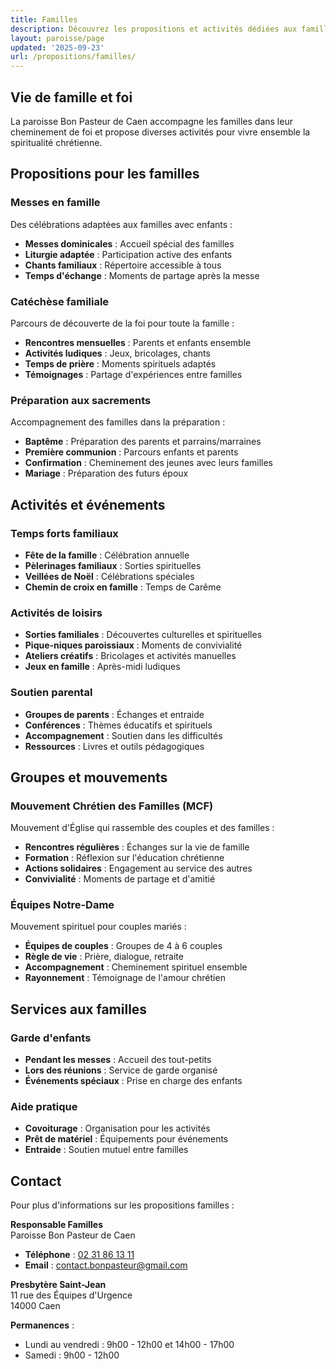 ```yaml
---
title: Familles
description: Découvrez les propositions et activités dédiées aux familles de la paroisse Bon Pasteur de Caen
layout: paroisse/page
updated: '2025-09-23'
url: /propositions/familles/
---
```


## Vie de famille et foi

La paroisse Bon Pasteur de Caen accompagne les familles dans leur cheminement de foi et propose diverses activités pour vivre ensemble la spiritualité chrétienne.

## Propositions pour les familles

### Messes en famille

Des célébrations adaptées aux familles avec enfants :

- **Messes dominicales** : Accueil spécial des familles
- **Liturgie adaptée** : Participation active des enfants
- **Chants familiaux** : Répertoire accessible à tous
- **Temps d'échange** : Moments de partage après la messe

### Catéchèse familiale

Parcours de découverte de la foi pour toute la famille :

- **Rencontres mensuelles** : Parents et enfants ensemble
- **Activités ludiques** : Jeux, bricolages, chants
- **Temps de prière** : Moments spirituels adaptés
- **Témoignages** : Partage d'expériences entre familles

### Préparation aux sacrements

Accompagnement des familles dans la préparation :

- **Baptême** : Préparation des parents et parrains/marraines
- **Première communion** : Parcours enfants et parents
- **Confirmation** : Cheminement des jeunes avec leurs familles
- **Mariage** : Préparation des futurs époux

## Activités et événements

### Temps forts familiaux

- **Fête de la famille** : Célébration annuelle
- **Pèlerinages familiaux** : Sorties spirituelles
- **Veillées de Noël** : Célébrations spéciales
- **Chemin de croix en famille** : Temps de Carême

### Activités de loisirs

- **Sorties familiales** : Découvertes culturelles et spirituelles
- **Pique-niques paroissiaux** : Moments de convivialité
- **Ateliers créatifs** : Bricolages et activités manuelles
- **Jeux en famille** : Après-midi ludiques

### Soutien parental

- **Groupes de parents** : Échanges et entraide
- **Conférences** : Thèmes éducatifs et spirituels
- **Accompagnement** : Soutien dans les difficultés
- **Ressources** : Livres et outils pédagogiques

## Groupes et mouvements

### Mouvement Chrétien des Familles (MCF)

Mouvement d'Église qui rassemble des couples et des familles :

- **Rencontres régulières** : Échanges sur la vie de famille
- **Formation** : Réflexion sur l'éducation chrétienne
- **Actions solidaires** : Engagement au service des autres
- **Convivialité** : Moments de partage et d'amitié

### Équipes Notre-Dame

Mouvement spirituel pour couples mariés :

- **Équipes de couples** : Groupes de 4 à 6 couples
- **Règle de vie** : Prière, dialogue, retraite
- **Accompagnement** : Cheminement spirituel ensemble
- **Rayonnement** : Témoignage de l'amour chrétien

## Services aux familles

### Garde d'enfants

- **Pendant les messes** : Accueil des tout-petits
- **Lors des réunions** : Service de garde organisé
- **Événements spéciaux** : Prise en charge des enfants

### Aide pratique

- **Covoiturage** : Organisation pour les activités
- **Prêt de matériel** : Équipements pour événements
- **Entraide** : Soutien mutuel entre familles

## Contact

Pour plus d'informations sur les propositions familles :

**Responsable Familles**  
Paroisse Bon Pasteur de Caen

- **Téléphone** : [02 31 86 13 11](tel:+33231861311)
- **Email** : [contact.bonpasteur@gmail.com](mailto:contact.bonpasteur@gmail.com)

**Presbytère Saint-Jean**  
11 rue des Équipes d'Urgence  
14000 Caen

**Permanences** :
- Lundi au vendredi : 9h00 - 12h00 et 14h00 - 17h00
- Samedi : 9h00 - 12h00
